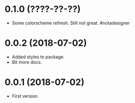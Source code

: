 0.1.0 (????-??-??)
==================

* Some colorscheme refresh. Still not great. #notadesigner


0.0.2 (2018-07-02)
=================

* Added styles to package.
* Bit more docs.


0.0.1 (2018-07-02)
==================

* First version
